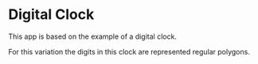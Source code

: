 # Digital Clock

This app is based on the example of a
digital clock.

For this variation the digits in this
clock are represented regular polygons.
